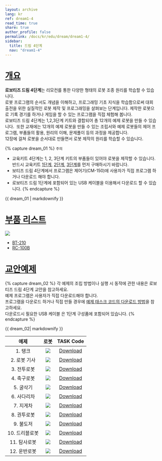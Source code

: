 ```yaml
---
layout: archive
lang: kr
ref: dream1-4
read_time: true
share: true
author_profile: false
permalink: /docs/kr/edu/dream/dream1-4/
sidebar:
  title: 드림 4단계
  nav: "dream1-4"
---
```


# [개요](#개요)

**로보티즈 드림 4단계**는 리모컨를 통한 다양한 형태의 로봇 조종 원리를 학습할 수 있습니다.   
로봇 프로그램의 순서도 개념을 이해하고, 프로그래밍 기초 지식을 학습함으로써 대회 출전을 위한 실질적인 로봇 제작 및 프로그래밍을 살펴보는 단계입니다.
제작한 로봇으로 기록 경기를 하거나 게임을 할 수 있는 프로그램을 직접 체험해 봅니다.  
로보티즈 드림 4단계는 1,2,3단계 키트와 결합되어 총 12개의 예제 로봇을 만들 수 있습니다.  또한 교재에는 12개의 예제 로봇을 만들 수 있는 조립서와 예제 로봇들의 제어 프로그램, 부품들의 활용, 원리의 이해, 문제풀이 등의 과정을 제공합니다.  
12장에 걸쳐 로봇을 순서대로 만들면서 로봇 제작의 원리를 학습할 수 있습니다.

{% capture dream_01 %}
`주의`
- 교육키트 4단계는 1, 2, 3단계 키트의 부품들이 있어야 로봇을 제작할 수 있습니다. 반드시 교육키트 [1단계], [2단계], [3단계]를 먼저 구매하시기 바랍니다.
- 보티즈 드림 4단계에서 프로그램은 제어기(CM-150)에 사용자가 직접 프로그램 하거나 다운로드 해야 합니다.
- 로보티즈 드림 1단계에 포함되어 있는 USB  케이블을 이용해서 다운로드 할 수 있습니다.
{% endcapture %}

<div class="notice--warning">{{ dream_01 | markdownify }}</div>

# [부품 리스트](#부품-리스트)

![](/assets/images/edu/dream/dream4kr.jpg)

- [BT-210]
- [RC-100B]

# [교안예제](#교안예제)

{% capture dream_02 %}
각 예제의 조립 방법이나 실행 시 동작에 관한 내용은 로보티즈 드림 4단계 교안을 참고하세요.  
예제 프로그램은 사용자가 직접 다운로드해야 합니다.  
프로그램을 다운로드 하거나 직접 만들 경우에 [예제 태스크 코드의 다운로드 방법]을 참고하세요.  
다운로드시 필요한 USB 케이블 은 1단계 구성품에 포함되어 있습니다.
{% endcapture %}

<div class="notice">{{ dream_02| markdownify }}</div>

|예제|로봇|TASK Code|
| :---: | :---: | :---: |
|1. 탱크|![](/assets/images/edu/dream/dream1-4_tank.jpg)|[Download][DREAM_L4_Tank_KR.tsk]|
|2. 로봇 기사|![](/assets/images/edu/dream/dream1-4_robotknight.jpg)|[Download][DREAM_L4_RobotKnight_KR.tsk]|
|3. 전투로봇|![](/assets/images/edu/dream/dream1-4_warrobot.jpg)|[Download][DREAM_L4_WarRobot_KR.tsk]|
|4. 축구로봇|![](/assets/images/edu/dream/dream1-4_hockeyrobot.jpg)|[Download][DREAM_L4_SoccerRobot_KR.tsk]|
|5. 굴삭기|![](/assets/images/edu/dream/dream1-4_excavator.jpg)|[Download][DREAM_L4_Excavator_KR.tsk]|
|6. 사다리차|![](/assets/images/edu/dream/dream1-4_laddertruck.jpg)|[Download][DREAM_L4_LadderTruck_KR.tsk]|
|7. 지게차|![](/assets/images/edu/dream/dream1-4_forklift.jpg)|[Download][DREAM_L4_ForkLift_KR.tsk]|
|8. 권투로봇|![](/assets/images/edu/dream/dream1-4_boxingrobot.jpg)|[Download][DREAM_L4_BoxingRobot_KR.tsk]|
|9. 불도저|![](/assets/images/edu/dream/dream1-4_bulldozer.jpg)|[Download][DREAM_L4_Bulldozer_KR.tsk]|
|10. 드리블로봇|![](/assets/images/edu/dream/dream1-4_dribbler.jpg)|[Download][DREAM_L4_DribbleRobot_KR.tsk]|
|11. 탐사로봇|![](/assets/images/edu/dream/dream1-4_explorer.jpg)|[Download][DREAM_L4_Explorer_KR.tsk]|
|12. 운반로봇|![](/assets/images/edu/dream/dream1-4_transporter.jpg)|[Download][DREAM_L4_TransportRobot_KR.tsk]|


[1단계]: /docs/kr/edu/dream/dream1-1/
[2단계]: /docs/kr/edu/dream/dream1-2/
[3단계]: /docs/kr/edu/dream/dream1-3/
[BT-210]: /docs/kr/parts/communication/bt-210/
[RC-100B]: /docs/kr/parts/communication/rc-100/
[예제 태스크 코드의 다운로드 방법]:???
[DREAM_L4_Tank_KR.tsk]: http://support.robotis.com/ko/baggage_files/dream/dream_l4_tank_kr.tsk
[DREAM_L4_RobotKnight_KR.tsk]: http://support.robotis.com/ko/baggage_files/dream/dream_l4_robotknight_kr.tsk
[DREAM_L4_WarRobot_KR.tsk]: http://support.robotis.com/ko/baggage_files/dream/dream_l4_warrobot_kr.tsk
[DREAM_L4_SoccerRobot_KR.tsk]: http://support.robotis.com/ko/baggage_files/dream/dream_l4_soccerrobot_kr.tsk
[DREAM_L4_Excavator_KR.tsk]: http://support.robotis.com/ko/baggage_files/dream/dream_l4_excavator_kr.tsk
[DREAM_L4_LadderTruck_KR.tsk]: http://support.robotis.com/ko/baggage_files/dream/dream_l4_laddertruck_kr.tsk
[DREAM_L4_ForkLift_KR.tsk]: http://support.robotis.com/ko/baggage_files/dream/dream_l4_forklift_kr.tsk
[DREAM_L4_BoxingRobot_KR.tsk]: http://support.robotis.com/ko/baggage_files/dream/dream_l4_boxingrobot_kr.tsk
[DREAM_L4_Bulldozer_KR.tsk]: http://support.robotis.com/ko/baggage_files/dream/dream_l4_bulldozer_kr.tsk
[DREAM_L4_DribbleRobot_KR.tsk]: http://support.robotis.com/ko/baggage_files/dream/dream_l4_dribblerobot_kr.tsk
[DREAM_L4_Explorer_KR.tsk]: http://support.robotis.com/ko/baggage_files/dream/dream_l4_explorer_kr.tsk
[DREAM_L4_TransportRobot_KR.tsk]: http://support.robotis.com/ko/baggage_files/dream/dream_l4_transportrobot_kr.tsk
